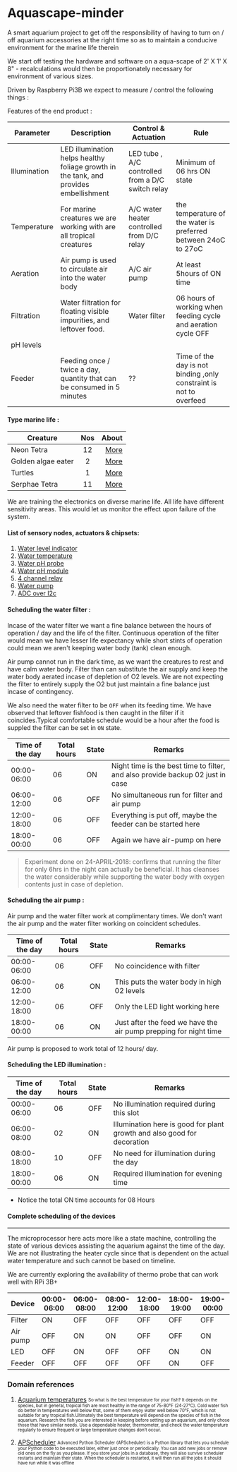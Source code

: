 # Aquascape-minder
A smart aquarium project to get off the responsibility of having to turn on / off aquarium accessories at the right time so as to maintain a conducive environment for the marine life therein

We start off testing the hardware and software on a aqua-scape of 2' X 1' X 8" - recalculations would then be proportionately necessary for environment of various sizes.

Driven by Raspberry Pi3B we expect to measure / control the following things :

Features of the end product :

|Parameter|Description|Control & Actuation|Rule|
|----|----|----|----|
|Illumination|LED illumination helps healthy foliage growth  in the tank, and provides embellishment|LED tube , A/C controlled from a D/C switch relay|Minimum of 06 hrs ON state|
|Temperature|For marine creatures we are working with are all tropical creatures|A/C water heater controlled from D/C relay|the temperature of the water is preferred between 24oC to 27oC|
|Aeration|Air pump is used to circulate air into the water body|A/C air pump|At least 5hours of ON time|
|Filtration|Water filtration for floating visible impurities, and leftover food.|Water filter |06 hours of working when feeding cycle and aeration cycle OFF|
|pH levels|||
|Feeder|Feeding once / twice a day, quantity that can be consumed in 5 minutes|??|Time of the day is not binding ,only constraint is not to overfeed|


#### Type marine life :

| Creature            | Nos             | About  |
| -------------       |:-------------:  | -----:|
| Neon Tetra          | 12              |  [More](https://www.fishlore.com/Profiles-NeonTetra.htm)     |
| Golden algae eater  | 2               | [More](https://www.aquariumdomain.com/adSocial/index.php/golden-chinese-algae-eater/)      |
| Turtles             | 1               | [More](http://animal-world.com/encyclo/reptiles/turtles/RingedMapTurtle.php)      |
| Serphae Tetra       | 11              |[More](https://www.fishlore.com/Profiles-SerpaeTetra.htm)        |

We are training the electronics on diverse marine life. All life have different sensitivity areas. This would let us monitor the effect upon failure of the system.


#### List of sensory nodes, actuators & chipsets:


1. [Water level indicator](https://www.amazon.in/Phenovo-Sensor-Arduino-Surface-recognition/dp/B0777HZLMP/ref=sr_1_4?ie=UTF8&qid=1524232700&sr=8-4&keywords=water+level+sensor+arduino)
2. [Water temperature](https://www.amazon.in/KitsGuru-Waterproof-DS18B20-Digital-Temperature/dp/B00XTX0UQE/ref=sr_1_1?ie=UTF8&qid=1524232773&sr=8-1&keywords=water+temperature+sensor#detail_bullets_id)
3. [Water pH probe](https://www.amazon.in/Generic-Ph-Electrode-Connector-Controller/dp/B01M6ZKTTG/ref=sr_1_fkmr1_2?ie=UTF8&qid=1524232870&sr=8-2-fkmr1&keywords=water+ph+sensor+arduino)
4. [Water pH module](https://www.amazon.in/SLB-Works-Detection-arduino-Monitoring/dp/B077JRWZSH/ref=sr_1_fkmr1_3?ie=UTF8&qid=1524232870&sr=8-3-fkmr1&keywords=water+ph+sensor+arduino)
5. [4 channel relay](https://www.amazon.in/REES52-Optocoupler-Channel-Control-Arduino/dp/B01HXM1G9Q/ref=sr_1_1?ie=UTF8&qid=1524233009&sr=8-1&keywords=relay+for+arduino)
6. [Water pump](https://www.amazon.in/dp/B07CJG6SJR/ref=sr_1_14?s=industrial&ie=UTF8&qid=1524233181&sr=1-14&keywords=aquarium)
7. [ADC over I2c](https://www.amazon.in/gp/product/B01985E9CW/ref=oh_aui_search_detailpage?ie=UTF8&psc=1)

#### Scheduling the water filter :

Incase of the water filter we want a fine balance between the hours of operation / day and the life of the filter. Continuous operation of the filter would mean we have lesser life expectancy while short stints of operation could mean we aren't keeping water body (tank) clean enough.

Air pump cannot run in the dark time, as we want the creatures to rest and have calm water body. Filter than can substitute the air supply and keep the water body aerated incase of depletion of O2 levels. We are not expecting the filter to entirely supply the O2 but just maintain a fine balance just incase of contingency.

We also need the water filter to be `OFF` when its feeding time. We have observed that leftover fishfood is then caught in the filter if it coincides.Typical comfortable schedule would be a hour after the food is suppled the filter can be set in `ON` state.

|Time of the day|Total hours |State|Remarks|
|-----|-----|-----|----|
|00:00-06:00|06|ON|Night time is the best time to filter, and also provide backup 02 just in case|
|06:00-12:00|06|OFF|No simultaneous run for filter and air pump|
|12:00-18:00|06|OFF|Everything is put off, maybe the feeder can be started here|
|18:00-00:00|06|OFF|Again we have air-pump on here|

> Experiment done on 24-APRIL-2018: confirms that running the filter for only 6hrs in the night can actually be beneficial. It has cleanses the water considerably while supporting the water body with oxygen contents just in case of depletion.

#### Scheduling the air pump :

Air pump and the water filter work at complimentary times. We don't want the air pump and the water filter working on coincident schedules.

|Time of the day|Total hours |State|Remarks|
|-----|-----|-----|-----|
|00:00-06:00|06|OFF|No coincidence with filter|
|06:00-12:00|06|ON|This puts the water body in high 02 levels|
|12:00-18:00|06|OFF|Only the LED light working here|
|18:00-00:00|06|ON|Just after the feed we have the air pump prepping for night time|

Air pump is proposed to work total of 12 hours/ day.

#### Scheduling the LED illumination :

|Time of the day|Total hours |State|Remarks|
|-----|-----|-----|-----|
|00:00-06:00|06|OFF|No illumination required during this slot|
|06:00-08:00|02|ON|Illumination here is good for plant growth and also good for decoration|
|08:00-18:00|10|OFF|No need for illumination during the day|
|18:00-00:00|06|ON|Required illumination for evening time|

- Notice the total ON time accounts for 08 Hours

#### Complete scheduling of the devices
---
The microprocessor here acts more like a state machine, controlling the state of various devices assisting the aquarium against the time of the day. We are not illustrating the heater cycle since that is dependent on the actual water temperature and such cannot be based on timeline.

We are currently exploring the availability of thermo probe that can work well with RPi 3B+


|Device|00:00-06:00|06:00-08:00|08:00-12:00|12:00-18:00|18:00-19:00|19:00-00:00|ON HRS|
|-----|-----|-----|-----|-----|-----|----|----|
|Filter|ON|OFF|OFF|OFF|OFF|OFF|06|
|Air pump|OFF|ON|ON|OFF|OFF|ON|11|
|LED|OFF|ON|OFF|OFF|ON|ON|10|
|Feeder|OFF|OFF|OFF|OFF|ON|OFF|01|


### Domain references

1. [Aquarium temperatures](https://www.thesprucepets.com/aquarium-water-temperature-1381896)
<sub><sup>So what is the best temperature for your fish? It depends on the species, but in general, tropical fish are most healthy in the range of 75-80°F (24-27°C). Cold water fish do better in temperatures well below that, some of them enjoy water well below 70°F, which is not suitable for any tropical fish.Ultimately the best temperature will depend on the species of fish in the aquarium. Research the fish you are interested in keeping before setting up an aquarium, and only chose those that have similar needs. Use a dependable heater, thermometer, and check the water temperature regularly to ensure frequent or large temperature changes don't occur.</sup></sub>

2. [APScheduler](https://apscheduler.readthedocs.io/en/latest/index.html) <sub><sup>Advanced Python Scheduler (APScheduler) is a Python library that lets you schedule your Python code to be executed later, either just once or periodically. You can add new jobs or remove old ones on the fly as you please. If you store your jobs in a database, they will also survive scheduler restarts and maintain their state. When the scheduler is restarted, it will then run all the jobs it should have run while it was offline </sup></sub>
